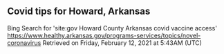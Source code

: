 ## Covid tips for Howard, Arkansas

Bing Search for 'site:gov Howard County Arkansas covid vaccine access'
https://www.healthy.arkansas.gov/programs-services/topics/novel-coronavirus
Retrieved on Friday, February 12, 2021 at 5:43AM (UTC)